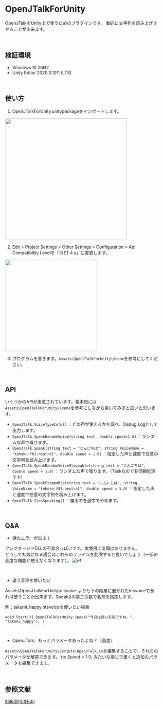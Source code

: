 # OpenJTalkForUnity
OpenJTalkをUnity上で使うためのプラグインです。
動的に文字列を読み上げさせることが出来ます。

<br>

## 検証環境
- Windows 10 20H2
- Unity Editor 2020.3.12f1 (LTS)

<br>

## 使い方
1. OpenJTalkForUnity.unitypackageをインポートします。

<img src="https://user-images.githubusercontent.com/33755507/129216066-e57e084a-2027-4d35-8f19-4ec0d4261dec.png" width="400">

2. Edit > Project Settings > Other Settings > Configuration > Api Compatibility Levelを「.NET 4.x」に変更します。
<img src="https://user-images.githubusercontent.com/33755507/129219061-f24d8638-56f9-405c-b91f-bc76951c6c4a.png" width="300">

3. プログラムを書きます。`Assets\OpenJTalkForUnity\Scene`を参考にしてください。

<br>

## API
いくつかのAPIが用意されています。基本的には`Assets\OpenJTalkForUnity\Scene`を参考にしながら書いてみると良いと思います。
- `OpenJTalk.VoiceTypeInfo()`
：どの声が使えるかを調べ、Debug.Logとして出力します。
- `OpenJTalk.SpeakRandomVoice(string text, double speed=1.0)`
：ランダムな声で喋ります。
- `OpenJTalk.Speak(string text = "こんにちは", string VoiceName = "tohoku-f01-neutral", double speed = 1.0)`
：指定した声と速度で任意の文字列を読み上げます。
- `OpenJTalk.SpeakRandomVoiceStoppable(string text = "こんにちは", double speed = 1.0)`
：ランダムな声で喋ります。（Taskなので非同期処理です）
- `OpenJTalk.SpeakStoppable(string text = "こんにちは", string VoiceName = "tohoku-f01-neutral", double speed = 1.0)`
：指定した声と速度で任意の文字列を読み上げます。
- `OpenJTalk.StopSpeaking()`
：喋るのを途中でやめます。

<br>

## Q&A
- 謎のエラーが出ます

アンマネージドDLLの不具合っぽいです。実使用に支障はありません。<br>
どうしても気になる場合はこれらのファイルを削除すると良いでしょう（一部の高度な機能が使えなくなります）。
![e1](https://user-images.githubusercontent.com/33755507/129216635-f21a0cfc-8ccc-4e49-bd61-496cdbf8f907.PNG)

<br>

- 違う音声を使いたい

Assets\OpenJTalkForUnity\dll\voice よりも下の階層に置かれたhtsvoiceであれば使うことが出来ます。Speak()の第二引数で名前を指定します。

例：takumi_happy.htsvoiceを使いたい場合

`
void Start(){
OpenJTalkForUnity.Speak("今日は良い天気ですね。", "takumi_happy");
}
`

<br>

- OpenJTalk、もっとパラメータあったよね？（高度）

`Assets\OpenJTalkForUnity\Scripts\OpenJTalk.cs`を編集することで、それらのパラメータを解禁できます。
tts.Speed = 1.0;
みたいな感じで書くと追加のパラメータを編集できます。

<br>

## 参照文献
[jtalkdll(GitHub)](https://github.com/rosmarinus/jtalkdll)
